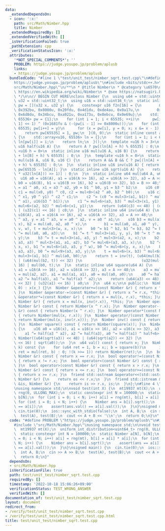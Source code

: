 ```yaml
---
data:
  _extendedDependsOn:
  - icon: ':x:'
    path: src/Math/Nimber.hpp
    title: Nimber
  _extendedRequiredBy: []
  _extendedVerifiedWith: []
  _isVerificationFailed: true
  _pathExtension: cpp
  _verificationStatusIcon: ':x:'
  attributes:
    '*NOT_SPECIAL_COMMENTS*': ''
    PROBLEM: https://judge.yosupo.jp/problem/aplusb
    links:
    - https://judge.yosupo.jp/problem/aplusb
  bundledCode: "#line 1 \"test/unit_test/nimber_sqrt.test.cpp\"\n#define PROBLEM \"\
    https://judge.yosupo.jp/problem/aplusb\"\n#include <bits/stdc++.h>\n#line 3 \"\
    src/Math/Nimber.hpp\"\n/**\n * @title Nimber\n * @category \u6570\u5B66\n * @see\
    \ https://en.wikipedia.org/wiki/Nimber\n * @see https://natsugiri.hatenablog.com/entry/2020/03/29/073605\n\
    \ */\n\n// BEGIN CUT HERE\nclass Nimber {\n  using u64 = std::uint64_t;\n  using\
    \ u32 = std::uint32_t;\n  using u16 = std::uint16_t;\n  static inline const auto\
    \ pw = [](u32 x, u32 y) {\n    constexpr u16 f2n[16] = {\n        0x0001u, 0x2827u,\
    \ 0x392bu, 0x8000u, 0x20fdu, 0x4d1du, 0xde4au, 0x0a17u,\n        0x3464u, 0xe3a9u,\
    \ 0x6d8du, 0x34bcu, 0xa921u, 0xa173u, 0x0ebcu, 0x0e69u};\n    std::array<u16,\
    \ 65536> pw = {1};\n    for (int i = 1; i < 65535; ++i)\n      pw[i] = (pw[i -\
    \ 1] << 1) ^ (0x1681fu & (-(pw[i - 1] >= 0x8000u)));\n    for (int i = 1; i <\
    \ 65535; pw[i++] = y)\n      for (x = pw[i], y = 0; x; x &= x - 1) y ^= f2n[__builtin_ctz(x)];\n\
    \    return pw[65535] = 1, pw;\n  }(0, 0);\n  static inline const auto ln = []()\
    \ {\n    std::array<u16, 65536> ln = {};\n    for (int i = 1; i < 65535; i++)\
    \ ln[pw[i]] = i;\n    return ln;\n  }();\n  template <u16 h = 3>\n  static inline\
    \ u16 half(u16 A) {\n    return A ? pw[(ln[A] + h) % 65535] : 0;\n  }\n  template\
    \ <u16 h = 0>\n  static inline u16 mul(u16 A, u16 B) {\n    return A && B ? pw[(ln[A]\
    \ + ln[B] + h) % 65535] : 0;\n  }\n  template <u16 h = 0>\n  static inline u16\
    \ mul(u16 A, u16 B, u16 C) {\n    return A && B && C ? pw[(ln[A] + ln[B] + ln[C]\
    \ + h) % 65535] : 0;\n  }\n  static inline u16 inv(u16 A) { return assert(A),\
    \ pw[65535 - ln[A]]; }\n  static inline u16 sqrt(u16 A) {\n    return A ? pw[u16((65537\
    \ * u32(ln[A])) >> 1)] : 0;\n  }\n  static inline u64 mul(u64 A, u64 B) {\n  \
    \  u16 a0 = u16(A), a1 = u16(A >> 16), a2 = u16(A >> 32), a3 = A >> 48;\n    u16\
    \ b0 = u16(B), b1 = u16(B >> 16), b2 = u16(B >> 32), b3 = B >> 48;\n    u16 x0\
    \ = a1 ^ a0, x1 = a3 ^ a2, y0 = b1 ^ b0, y1 = b3 ^ b2;\n    u16 c0 = mul(a0, b0),\
    \ c1 = mul(x0, y0) ^ c0, c2 = mul<0>(a2 ^ a0, b2 ^ b0);\n    u16 c3 = mul<0>(x0\
    \ ^ x1, y0 ^ y1) ^ c2 ^ c1;\n    c2 ^= (c0 ^= mul<3>(a1, b1)) ^ mul<3>(u16(a3\
    \ ^ a1), u16(b3 ^ b1));\n    c1 ^= mul<6>(a3, b3) ^ mul<3>(x1, y1);\n    c0 ^=\
    \ mul<6>(a2, b2) ^ mul<6>(x1, y1);\n    return (u64(c3) << 48) | (u64(c2) << 32)\
    \ | (u32(c1) << 16) | c0;\n  }\n  static inline u64 inv(u64 A) {\n    u16 a0 =\
    \ u16(A), a1 = u16(A >> 16), a2 = u16(A >> 32), a3 = A >> 48;\n    u16 x = a2\
    \ ^ a3, y = a1 ^ a3, w = a0 ^ a2, v = a0 ^ a1;\n    u16 b3 = mul(a1, a2, a1 ^\
    \ x), b2 = mul(a0, a2, a0 ^ x),\n        b1 = mul(a0, a1, a0 ^ y), b0 = mul(a0,\
    \ v, w), t = mul<3>(w, x, x);\n    b0 ^= b1 ^ b2, b1 ^= b3, b2 ^= b3, b0 ^= b3\
    \ ^= mul(a0, a0, a3);\n    b1 ^= t ^ mul<3>(a1, y, y), b0 ^= t ^ mul<3>(v, y,\
    \ y);\n    b3 ^= t = mul<3>(a1, a3, y) ^ mul<3>(a2, x, x);\n    b2 ^= t ^ mul<3>(a0,\
    \ a3, a3) ^ mul<3>(a1, a1, a2), b3 ^= mul<6>(a3, a3, x);\n    b2 ^= mul<6>(a3,\
    \ x, x), b1 ^= mul<6>(a3, a3, y ^ w), b0 ^= mul<6>(y, x, x);\n    b2 ^= mul<9>(a3,\
    \ a3, a3), b0 ^= mul<9>(a3, a3, y);\n    t = mul<6>(x, b3) ^ mul<6>(a3, b2) ^\
    \ mul<3>(a1, b1) ^ mul(a0, b0);\n    return t = inv(t), (u64(mul(b3, t)) << 48)\
    \ | (u64(mul(b2, t)) << 32) |\n                           (u32(mul(b1, t)) <<\
    \ 16) | mul(b0, t);\n  }\n  static inline u64 square(u64 A) {\n    u16 a0 = u16(A),\
    \ a1 = u16(A >> 16), a2 = u16(A >> 32), a3 = A >> 48;\n    a3 = mul(a3, a3), a2\
    \ = mul(a2, a2), a1 = mul(a1, a1), a0 = mul(a0, a0);\n    a0 ^= half(a1) ^ half<6>(a3),\
    \ a2 ^= half(a3), a1 ^= half(a3 ^ a2);\n    return (u64(a3) << 48) | (u64(a2)\
    \ << 32) | (u32(a1) << 16) | a0;\n  }\n  u64 x;\n\n public:\n  Nimber(u64 x_ =\
    \ 0) : x(x_) {}\n  Nimber &operator+=(const Nimber &r) { return x ^= r.x, *this;\
    \ }\n  Nimber &operator-=(const Nimber &r) { return x ^= r.x, *this; }\n  Nimber\
    \ &operator*=(const Nimber &r) { return x = mul(x, r.x), *this; }\n  Nimber &operator/=(const\
    \ Nimber &r) { return x = mul(x, inv(r.x)), *this; }\n  Nimber operator+(const\
    \ Nimber &r) const { return Nimber(x ^ r.x); }\n  Nimber operator-(const Nimber\
    \ &r) const { return Nimber(x ^ r.x); }\n  Nimber operator*(const Nimber &r) const\
    \ { return Nimber(mul(x, r.x)); }\n  Nimber operator/(const Nimber &r) const {\
    \ return Nimber(mul(x, inv(r.x))); }\n  Nimber inv() const { return Nimber(inv(x));\
    \ }\n  Nimber square() const { return Nimber(square(x)); }\n  Nimber sqrt() const\
    \ {\n    u16 a0 = u16(x), a1 = u16(x >> 16), a2 = u16(x >> 32), a3 = x >> 48;\n\
    \    a1 ^= half(a3 ^ a2), a2 ^= half(a3), a0 ^= half(a1) ^ half<6>(a3);\n    return\
    \ Nimber((u64(sqrt(a3)) << 48) | (u64(sqrt(a2)) << 32) |\n                  (u32(sqrt(a1))\
    \ << 16) | sqrt(a0));\n  }\n  u64 val() const { return x; }\n  Nimber pow(u64\
    \ k) const {\n    for (u64 ret = 1, b = x;; b = square(b))\n      if (k & 1 ?\
    \ ret = mul(ret, b) : 0; !(k >>= 1)) return Nimber(ret);\n  }\n  bool operator==(const\
    \ Nimber &r) const { return x == r.x; }\n  bool operator!=(const Nimber &r) const\
    \ { return x != r.x; }\n  bool operator<(const Nimber &r) const { return x < r.x;\
    \ }\n  bool operator>(const Nimber &r) const { return x > r.x; }\n  bool operator<=(const\
    \ Nimber &r) const { return x <= r.x; }\n  bool operator>=(const Nimber &r) const\
    \ { return x >= r.x; }\n  friend std::ostream &operator<<(std::ostream &os, const\
    \ Nimber &r) {\n    return os << r.x;\n  }\n  friend std::istream &operator>>(std::istream\
    \ &is, Nimber &r) {\n    return is >> r.x, is;\n  }\n};\n#line 4 \"test/unit_test/nimber_sqrt.test.cpp\"\
    \nusing namespace std;\n\nvoid test(int X) {\n  mt19937 mt(X);\n  uniform_int_distribution<uint64_t>\
    \ rng(0, ULLONG_MAX);\n  static constexpr int N = 100000;\n  static Nimber a[N],\
    \ b[N];\n  for (int i = 0; i < N; i++) a[i] = rng(mt), b[i] = a[i] * a[i];\n \
    \ for (int i = 0; i < N; i++) {\n    Nimber ans = b[i].sqrt();\n    assert(ans\
    \ == a[i]);\n    assert(ans.val() == a[i].val());\n  }\n}\nsigned main() {\n \
    \ cin.tie(0);\n  ios::sync_with_stdio(false);\n  int A, B;\n  cin >> A >> B;\n\
    \  test(A), test(B);\n  cout << A + B << '\\n';\n  return 0;\n}\n"
  code: "#define PROBLEM \"https://judge.yosupo.jp/problem/aplusb\"\n#include <bits/stdc++.h>\n\
    #include \"src/Math/Nimber.hpp\"\nusing namespace std;\n\nvoid test(int X) {\n\
    \  mt19937 mt(X);\n  uniform_int_distribution<uint64_t> rng(0, ULLONG_MAX);\n\
    \  static constexpr int N = 100000;\n  static Nimber a[N], b[N];\n  for (int i\
    \ = 0; i < N; i++) a[i] = rng(mt), b[i] = a[i] * a[i];\n  for (int i = 0; i <\
    \ N; i++) {\n    Nimber ans = b[i].sqrt();\n    assert(ans == a[i]);\n    assert(ans.val()\
    \ == a[i].val());\n  }\n}\nsigned main() {\n  cin.tie(0);\n  ios::sync_with_stdio(false);\n\
    \  int A, B;\n  cin >> A >> B;\n  test(A), test(B);\n  cout << A + B << '\\n';\n\
    \  return 0;\n}"
  dependsOn:
  - src/Math/Nimber.hpp
  isVerificationFile: true
  path: test/unit_test/nimber_sqrt.test.cpp
  requiredBy: []
  timestamp: '2022-10-18 15:06:26+09:00'
  verificationStatus: TEST_WRONG_ANSWER
  verifiedWith: []
documentation_of: test/unit_test/nimber_sqrt.test.cpp
layout: document
redirect_from:
- /verify/test/unit_test/nimber_sqrt.test.cpp
- /verify/test/unit_test/nimber_sqrt.test.cpp.html
title: test/unit_test/nimber_sqrt.test.cpp
---
```

